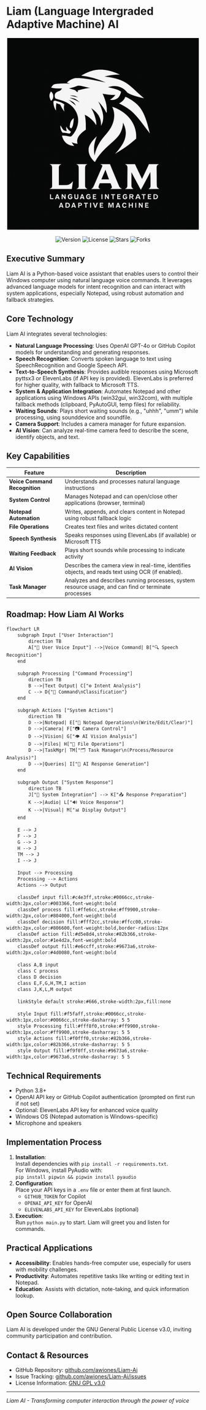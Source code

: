 # Liam (Language Intergraded Adaptive Machine) AI

<p align="center">
  <img src="images/logo.png" alt="Liam AI Logo" width="500"/>
</p>

<p align="center">
  <img src="https://img.shields.io/badge/version-2.0.0-blue" alt="Version"/>
  <img src="https://img.shields.io/github/license/awiones/Liam-Ai" alt="License"/>
  <img src="https://img.shields.io/github/stars/awiones/Liam-Ai" alt="Stars"/>
  <img src="https://img.shields.io/github/forks/awiones/Liam-Ai" alt="Forks"/>
</p>

## Executive Summary

Liam AI is a Python-based voice assistant that enables users to control their Windows computer using natural language voice commands. It leverages advanced language models for intent recognition and can interact with system applications, especially Notepad, using robust automation and fallback strategies.

## Core Technology

Liam AI integrates several technologies:

- **Natural Language Processing**: Uses OpenAI GPT-4o or GitHub Copilot models for understanding and generating responses.
- **Speech Recognition**: Converts spoken language to text using SpeechRecognition and Google Speech API.
- **Text-to-Speech Synthesis**: Provides audible responses using Microsoft pyttsx3 or ElevenLabs (if API key is provided). ElevenLabs is preferred for higher quality, with fallback to Microsoft TTS.
- **System & Application Integration**: Automates Notepad and other applications using Windows APIs (win32gui, win32com), with multiple fallback methods (clipboard, PyAutoGUI, temp files) for reliability.
- **Waiting Sounds**: Plays short waiting sounds (e.g., "uhhh", "umm") while processing, using sounddevice and soundfile.
- **Camera Support**: Includes a camera manager for future expansion.
- **AI Vision**: Can analyze real-time camera feed to describe the scene, identify objects, and text.

## Key Capabilities

| Feature                       | Description                                                                                          |
| ----------------------------- | ---------------------------------------------------------------------------------------------------- |
| **Voice Command Recognition** | Understands and processes natural language instructions                                              |
| **System Control**            | Manages Notepad and can open/close other applications (browser, terminal)                            |
| **Notepad Automation**        | Writes, appends, and clears content in Notepad using robust fallback logic                           |
| **File Operations**           | Creates text files and writes dictated content                                                       |
| **Speech Synthesis**          | Speaks responses using ElevenLabs (if available) or Microsoft TTS                                    |
| **Waiting Feedback**          | Plays short sounds while processing to indicate activity                                             |
| **AI Vision**                 | Describes the camera view in real-time, identifies objects, and reads text using OCR (if enabled).   |
| **Task Manager**              | Analyzes and describes running processes, system resource usage, and can find or terminate processes |

## Roadmap: How Liam AI Works

```mermaid
flowchart LR
    subgraph Input ["User Interaction"]
        direction TB
        A["🎤 User Voice Input"] -->|Voice Command| B["🔍 Speech Recognition"]
    end

    subgraph Processing ["Command Processing"]
        direction TB
        B -->|Text Output| C["⚙️ Intent Analysis"]
        C --> D{"🔄 Command\nClassification"}
    end

    subgraph Actions ["System Actions"]
        direction TB
        D -->|Notepad| E["📝 Notepad Operations\n(Write/Edit/Clear)"]
        D -->|Camera| F["📷 Camera Control"]
        D -->|Vision| G["👁️ AI Vision Analysis"]
        D -->|Files| H["💾 File Operations"]
        D -->|TaskMgr| TM["🗂️ Task Manager\n(Process/Resource Analysis)"]
        D -->|Queries| I["🧠 AI Response Generation"]
    end

    subgraph Output ["System Response"]
        direction TB
        J["🔄 System Integration"] --> K["📤 Response Preparation"]
        K -->|Audio| L["🔊 Voice Response"]
        K -->|Visual| M["📊 Display Output"]
    end

    E --> J
    F --> J
    G --> J
    H --> J
    TM --> J
    I --> J

    Input --> Processing
    Processing --> Actions
    Actions --> Output

    classDef input fill:#c4e3ff,stroke:#0066cc,stroke-width:2px,color:#003366,font-weight:bold
    classDef process fill:#ffe6cc,stroke:#ff9900,stroke-width:2px,color:#804000,font-weight:bold
    classDef decision fill:#fff2cc,stroke:#ffcc00,stroke-width:2px,color:#806600,font-weight:bold,border-radius:12px
    classDef action fill:#d5e8d4,stroke:#82b366,stroke-width:2px,color:#1e4d2a,font-weight:bold
    classDef output fill:#e6ccff,stroke:#9673a6,stroke-width:2px,color:#4d0080,font-weight:bold

    class A,B input
    class C process
    class D decision
    class E,F,G,H,TM,I action
    class J,K,L,M output

    linkStyle default stroke:#666,stroke-width:2px,fill:none

    style Input fill:#f5faff,stroke:#0066cc,stroke-width:1px,color:#0066cc,stroke-dasharray: 5 5
    style Processing fill:#fff8f0,stroke:#ff9900,stroke-width:1px,color:#ff9900,stroke-dasharray: 5 5
    style Actions fill:#f0fff0,stroke:#82b366,stroke-width:1px,color:#82b366,stroke-dasharray: 5 5
    style Output fill:#f9f0ff,stroke:#9673a6,stroke-width:1px,color:#9673a6,stroke-dasharray: 5 5
```

## Technical Requirements

- Python 3.8+
- OpenAI API key or GitHub Copilot authentication (prompted on first run if not set)
- Optional: ElevenLabs API key for enhanced voice quality
- Windows OS (Notepad automation is Windows-specific)
- Microphone and speakers

## Implementation Process

1. **Installation**:  
   Install dependencies with `pip install -r requirements.txt`.  
   For Windows, install PyAudio with:  
   `pip install pipwin && pipwin install pyaudio`
2. **Configuration**:  
   Place your API keys in a `.env` file or enter them at first launch.
   - `GITHUB_TOKEN` for Copilot
   - `OPENAI_API_KEY` for OpenAI
   - `ELEVENLABS_API_KEY` for ElevenLabs (optional)
3. **Execution**:  
   Run `python main.py` to start. Liam will greet you and listen for commands.

## Practical Applications

- **Accessibility**: Enables hands-free computer use, especially for users with mobility challenges.
- **Productivity**: Automates repetitive tasks like writing or editing text in Notepad.
- **Education**: Assists with dictation, note-taking, and quick information lookup.

## Open Source Collaboration

Liam AI is developed under the GNU General Public License v3.0, inviting community participation and contribution. 

## Contact & Resources

- GitHub Repository: [github.com/awiones/Liam-Ai](https://github.com/awiones/Liam-Ai)
- Issue Tracking: [github.com/awiones/Liam-Ai/issues](https://github.com/awiones/Liam-Ai/issues)
- License Information: [GNU GPL v3.0](https://github.com/awiones/Liam-Ai/blob/main/LICENSE)

---

_Liam AI - Transforming computer interaction through the power of voice_
